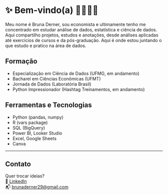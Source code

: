 # ✨ Bem-vindo(a) 💖👩🏻‍💻

Meu nome é Bruna Derner, sou economista e ultimamente tenho me concentrado em estudar análise de dados, estatística e ciência de dados. Aqui compartilho projetos, estudos e anotações, desde análises aplicadas até exercícios de cursos e da pós-graduação. Aqui é onde estou juntando o que estudo e pratico na área de dados.  

## Formação 
- Especialização em Ciência de Dados (UFMG, em andamento)  
- Bacharel em Ciências Econômicas (UFMT)  
- Jornada de Dados (Laboratória Brasil)  
- Python Impressionador (Hashtag Treinamentos, em andamento)  


## Ferramentas e Tecnologias
- Python (pandas, numpy)
- R (vars package)  
- SQL (BigQuery)  
- Power BI, Looker Studio
- Excel, Google Sheets   
- Canva 

---

## Contato
Quer trocar ideias?  
🔗 [LinkedIn](https://www.linkedin.com/in/bruna-derner)  
📬 brunaderner29@gmail.com  

